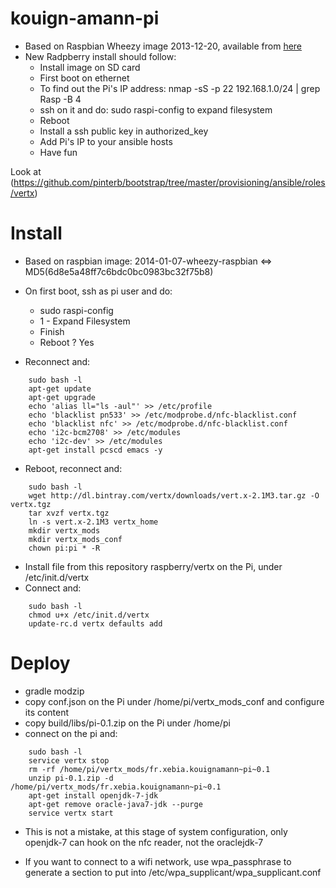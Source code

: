 kouign-amann-pi
===============

* Based on Raspbian Wheezy image 2013-12-20, available from [here](http://www.raspberrypi.org/downloads)
* New Radpberry install should follow:
    * Install image on SD card
    * First boot on ethernet
    * To find out the Pi's IP address: nmap -sS -p 22 192.168.1.0/24 |
      grep Rasp -B 4
    * ssh on it and do: sudo raspi-config to expand filesystem
    * Reboot
    * Install a ssh public key in authorized_key
    * Add Pi's IP to your ansible hosts
    * Have fun

Look at (https://github.com/pinterb/bootstrap/tree/master/provisioning/ansible/roles/vertx)

# Install

* Based on raspbian image: 2014-01-07-wheezy-raspbian <=> MD5(6d8e5a48ff7c6bdc0bc0983bc32f75b8)
* On first boot, ssh as pi user and do:
    * sudo raspi-config
    * 1 - Expand Filesystem
    * Finish
    * Reboot ? Yes

* Reconnect and:
```
    sudo bash -l
    apt-get update
    apt-get upgrade
    echo 'alias ll="ls -aul"' >> /etc/profile
    echo 'blacklist pn533' >> /etc/modprobe.d/nfc-blacklist.conf
    echo 'blacklist nfc' >> /etc/modprobe.d/nfc-blacklist.conf
    echo 'i2c-bcm2708' >> /etc/modules
    echo 'i2c-dev' >> /etc/modules
    apt-get install pcscd emacs -y
```
* Reboot, reconnect and:
```
    sudo bash -l
    wget http://dl.bintray.com/vertx/downloads/vert.x-2.1M3.tar.gz -O vertx.tgz
    tar xvzf vertx.tgz
    ln -s vert.x-2.1M3 vertx_home
    mkdir vertx_mods
    mkdir vertx_mods_conf
    chown pi:pi * -R
```
* Install file from this repository raspberry/vertx on the Pi, under /etc/init.d/vertx
* Connect and:
```
    sudo bash -l
    chmod u+x /etc/init.d/vertx
    update-rc.d vertx defaults add
```
# Deploy

* gradle modzip
* copy conf.json on the Pi under /home/pi/vertx_mods_conf and
  configure its content
* copy build/libs/pi-0.1.zip on the Pi under /home/pi
* connect on the pi and:
```
    sudo bash -l
    service vertx stop
    rm -rf /home/pi/vertx_mods/fr.xebia.kouignamann~pi~0.1
    unzip pi-0.1.zip -d /home/pi/vertx_mods/fr.xebia.kouignamann~pi~0.1
    apt-get install openjdk-7-jdk
    apt-get remove oracle-java7-jdk --purge
    service vertx start
```
* This is not a mistake, at this stage of system configuration, only
openjdk-7 can hook on the nfc reader, not the oraclejdk-7

* If you want to connect to a wifi network, use wpa_passphrase to
  generate a section to put into /etc/wpa_supplicant/wpa_supplicant.conf



